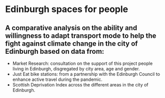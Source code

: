 # Edinburgh spaces for people

## A comparative analysis on the ability and willingness to adapt transport mode to help the fight against climate change in the city of Edinburgh based on data from:
* Market Research: consultation on the support of this project people living in Edinburgh, disgregated by city area, age and gender.
* Just Eat bike stations: from a partnership with the Edinburgh Council to enhance active travel during the pandemic.
* Scottish Deprivation Index across the different areas in the city of Edinburgh.

